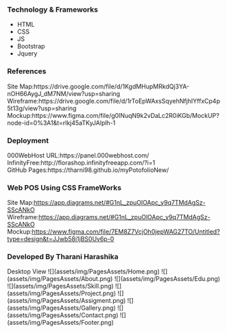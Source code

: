 
<h3>Technology & Frameworks</h3>
<ul>
  <li>HTML</li>
  <li>CSS</li>
  <li>JS</li>
  <li>Bootstrap</li>
  <li>Jquery</li>
</ul>

<h3>References</h3>
Site Map:https://drive.google.com/file/d/1KgdMHupMRkdQj3YA-nOH66AygJ_dM7NM/view?usp=sharing <br>
Wireframe:https://drive.google.com/file/d/1rToEpWAxsSqyehNfjhIYffxCp4p5t13g/view?usp=sharing <br>
Mockup:https://www.figma.com/file/g0INuqN9k2vDaLc2R0iKGb/MockUP?node-id=0%3A1&t=rlkj45aTKyJAlplh-1 <br>

<h3>Deployment</h3>
000WebHost URL:https://panel.000webhost.com/ <br>
InfinityFree:http://florashop.infinityfreeapp.com/?i=1 <br>
GitHub Pages:https://tharni98.github.io/myPotofolioNew/ <br>

<h3> Web POS Using CSS FrameWorks</h3>

Site Map:https://app.diagrams.net/#G1nL_zpuOlOApc_y9q7TMdAgSz-SScANkO <br>
Wireframe:https://app.diagrams.net/#G1nL_zpuOlOApc_y9q7TMdAgSz-SScANkO <br>
Mockup:https://www.figma.com/file/7EM8Z7VcjOh0jepWAG27TO/Untitled?type=design&t=JJwb58i1jBS0Uv6p-0 <br>

<h3>Developed By Tharani Harashika</h3>
Desktop View
![](assets/img/PagesAssets/Home.png)
![](assets/img/PagesAssets/About.png)
![](assets/img/PagesAssets/Edu.png)
![](assets/img/PagesAssets/Skill.png)
![](assets/img/PagesAssets/Project.png)
![](assets/img/PagesAssets/Assigment.png)
![](assets/img/PagesAssets/Gallery.png)
![](assets/img/PagesAssets/Contact.png)
![](assets/img/PagesAssets/Footer.png)
